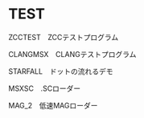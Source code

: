 # TEST

ZCCTEST　ZCCテストプログラム

CLANGMSX　CLANGテストプログラム

STARFALL　ドットの流れるデモ

MSXSC　.SCローダー

MAG_2　低速MAGローダー

